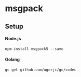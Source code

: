 # msgpack

## Setup

#### Node.js
```npm install msgpack5 --save```

#### Golang
```go get github.com/ugorji/go/codec```
